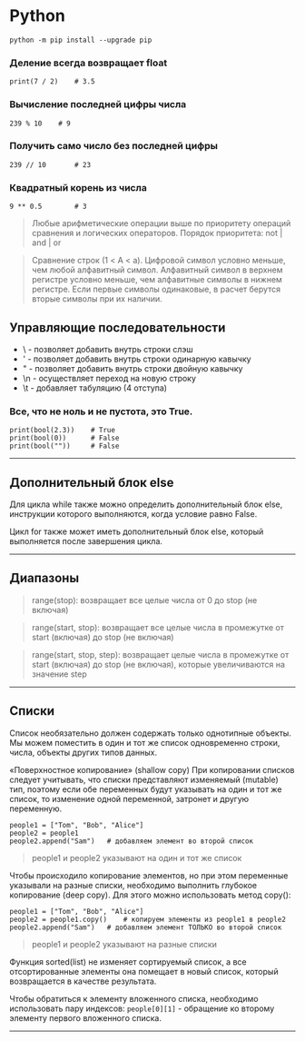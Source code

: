 # Python

    python -m pip install --upgrade pip

 ### Деление всегда возвращает float
    print(7 / 2)	# 3.5

### Вычисление последней цифры числа
    239 % 10	# 9

### Получить само число без последней цифры
    239 // 10		# 23

### Квадратный корень из числа
    9 ** 0.5		# 3

>Любые арифметические операции выше по приоритету операций сравнения и логических операторов.
Порядок приоритета: not | and | or

>Сравнение строк (1 < A < a). Цифровой символ условно меньше, чем любой алфавитный символ.
Алфавитный символ в верхнем регистре условно меньше, чем алфавитные символы в нижнем регистре.
Если первые символы одинаковые, в расчет берутся вторые символы при их наличии.

## Управляющие последовательности
* \\ - позволяет добавить внутрь строки слэш
* \' - позволяет добавить внутрь строки одинарную кавычку
* \" - позволяет добавить внутрь строки двойную кавычку
* \n - осуществляет переход на новую строку
* \t - добавляет табуляцию (4 отступа)

### Все, что не ноль и не пустота, это True.
    print(bool(2.3))    # True
    print(bool(0))      # False
    print(bool(""))     # False

***

## Дополнительный блок else
Для цикла while также можно определить дополнительный блок else, инструкции которого выполняются, когда условие равно False.

Цикл for также может иметь дополнительный блок else, который выполняется после завершения цикла.

***
## Диапазоны
>range(stop): возвращает все целые числа от 0 до stop (не включая)

>range(start, stop): возвращает все целые числа в промежутке от start (включая) до stop (не включая)

>range(start, stop, step): возвращает целые числа в промежутке от start (включая) до stop (не включая), которые увеличиваются на значение step

***
## Списки
Список необязательно должен содержать только однотипные объекты. Мы можем поместить в один и тот же список одновременно строки, числа, объекты других типов данных.

«Поверхностное копирование» (shallow copy)
При копировании списков следует учитывать, что списки представляют изменяемый (mutable) тип, поэтому если обе переменных будут указывать на один и тот же список, то изменение одной переменной, затронет и другую переменную.

    people1 = ["Tom", "Bob", "Alice"]
    people2 = people1
    people2.append("Sam")   # добавляем элемент во второй список
> people1 и people2 указывают на один и тот же список

Чтобы происходило копирование элементов, но при этом переменные указывали на разные списки, необходимо выполнить глубокое копирование (deep copy). Для этого можно использовать метод copy():

    people1 = ["Tom", "Bob", "Alice"]
    people2 = people1.copy()    # копируем элементы из people1 в people2
    people2.append("Sam")   # добавляем элемент ТОЛЬКО во второй список
> people1 и people2 указывают на разные списки

Функция sorted(list) не изменяет сортируемый список, а все отсортированные элементы она помещает в новый список, который возвращается в качестве результата.

Чтобы обратиться к элементу вложенного списка, необходимо использовать пару индексов: `people[0][1]` - обращение ко второму элементу первого вложенного списка.

***
